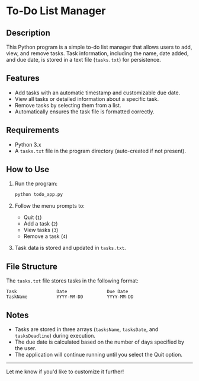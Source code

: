 # To-Do List Manager

## Description  
This Python program is a simple to-do list manager that allows users to add, view, and remove tasks. Task information, including the name, date added, and due date, is stored in a text file (`tasks.txt`) for persistence.

## Features  
- Add tasks with an automatic timestamp and customizable due date.  
- View all tasks or detailed information about a specific task.  
- Remove tasks by selecting them from a list.  
- Automatically ensures the task file is formatted correctly.  

## Requirements  
- Python 3.x  
- A `tasks.txt` file in the program directory (auto-created if not present).

## How to Use  
1. Run the program:  
   ```bash
   python todo_app.py
   ```  
2. Follow the menu prompts to:  
   - Quit (`1`)  
   - Add a task (`2`)  
   - View tasks (`3`)  
   - Remove a task (`4`)  

3. Task data is stored and updated in `tasks.txt`.  

## File Structure  
The `tasks.txt` file stores tasks in the following format:  
```
Task               Date               Due Date
TaskName           YYYY-MM-DD         YYYY-MM-DD
```

## Notes  
- Tasks are stored in three arrays (`tasksName`, `tasksDate`, and `tasksDeadline`) during execution.  
- The due date is calculated based on the number of days specified by the user.  
- The application will continue running until you select the Quit option.

--- 

Let me know if you'd like to customize it further!
